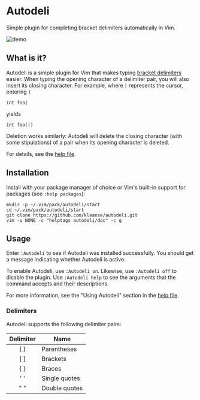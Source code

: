 # Autodeli

Simple plugin for completing bracket delimiters automatically in Vim.

![demo](https://github.com/user-attachments/assets/f38b2587-5b1f-4e30-b682-95151eac838f)

## What is it?

Autodeli is a simple plugin for Vim that makes typing [bracket
delimiters](https://en.wikipedia.org/wiki/Delimiter#Bracket_delimiters) easier.
When typing the opening character of a delimiter pair, you will also insert its
closing character. For example, where `|` represents the cursor, entering `(`

    int foo|

yields

    int foo(|)

Deletion works similarly: Autodeli will delete the closing character (with some
stipulations) of a pair when its opening character is deleted.

For details, see the [help file](doc/autodeli.txt).

## Installation

Install with your package manager of choice or Vim's built-in support for
packages (see `:help packages`):

    mkdir -p ~/.vim/pack/autodeli/start
    cd ~/.vim/pack/autodeli/start
    git clone https://github.com/kleanse/autodeli.git
    vim -u NONE -c "helptags autodeli/doc" -c q

## Usage

Enter `:Autodeli` to see if Autodeli was installed successfully. You should get
a message indicating whether Autodeli is active.

To enable Autodeli, use `:Autodeli on`. Likewise, use `:Autodeli off` to
disable the plugin. Use `:Autodeli help` to see the arguments that the command
accepts and their descriptions.

For more information, see the "Using Autodeli" section in the [help
file](doc/autodeli.txt).

### Delimiters

Autodeli supports the following delimiter pairs:

| Delimiter | Name          |
| :-------: | ------------- |
|   \( \)   | Parentheses   |
|   \[ \]   | Brackets      |
|   \{ \}   | Braces        |
|    ' '    | Single quotes |
|    " "    | Double quotes |
